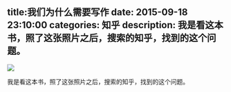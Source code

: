 title:我们为什么需要写作
date: 2015-09-18   23:10:00 
categories: 知乎 
 description: 我是看这本书，照了这张照片之后，搜索的知乎，找到的这个问题。
  --- 
 ![](//zhstatic.zhihu.com/assets/zhihu/ztext/whitedot.jpg)  

我是看这本书，照了这张照片之后，搜索的知乎，找到的这个问题。